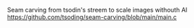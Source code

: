 Seam carving from tsodin's streem to scale images withouth AI
https://github.com/tsoding/seam-carving/blob/main/main.c


